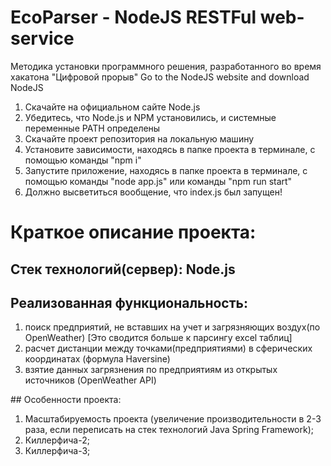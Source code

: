 # EcoParser - NodeJS RESTFul web-service
Методика установки программного решения, разработанного во время хакатона "Цифровой прорыв"
Go to the NodeJS website and download NodeJS
1. Скачайте на официальном сайте Node.js
2. Убедитесь, что Node.js и NPM установились, и системные переменные PATH определены
3. Скачайте проект репозитория на локальную машину
4. Установите зависимости, находясь в папке проекта в терминале, с помощью команды "npm i"
5. Запустите приложение, находясь в папке проекта в терминале, с помощью команды "node app.js" или команды "npm run start"
6. Должно высветиться вообщение, что index.js был запущен!

# Краткое описание проекта: 

## Стек технологий(сервер): Node.js

## Реализованная функциональность:
<ol>
  <li>поиск предприятий, не вставших на учет и загрязняющих воздух(по OpenWeather)  [Это сводится больше к парсингу excel таблиц] </li>
  <li>расчет дистанции между точками(предприятиями) в сферических координатах (формула Haversine) </li>
  <li>взятие данных загрязнения по предприятиям из открытых источников (OpenWeather API) </li>
</ol>
## Особенности проекта:
<ol>
  <li>Масштабируемость проекта (увеличение производительности в 2-3 раза, если переписать на стек технологий Java Spring Framework);</li>
  <li>Киллерфича-2;</li>
  <li>Киллерфича-3;</li>
</ol>
